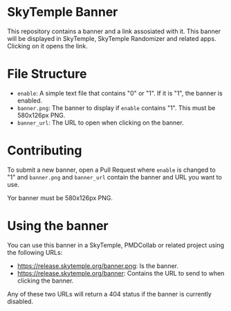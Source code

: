 SkyTemple Banner
================
This repository contains a banner and a link assosiated with it. This banner
will be displayed in SkyTemple, SkyTemple Randomizer and related apps.
Clicking on it opens the link.

# File Structure
- `enable`: A simple text file that contains "0" or "1". If it is "1", the banner is enabled.
- `banner.png`: The banner to display if `enable` contains "1". This must be 580x126px PNG.
- `banner_url`: The URL to open when clicking on the banner.

# Contributing
To submit a new banner, open a Pull Request where `enable` is changed to "1" and `banner.png` and `banner_url`
contain the banner and URL you want to use.

Yor banner must be 580x126px PNG.

# Using the banner
You can use this banner in a SkyTemple, PMDCollab or related project using the following URLs:

- https://release.skytemple.org/banner.png: Is the banner.
- https://release.skytemple.org/banner: Contains the URL to send to when clicking the banner.

Any of these two URLs will return a 404 status if the banner is currently disabled.
